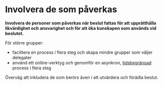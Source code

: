 # Involvera de som påverkas

<summary>
<strong>Involvera de personer som påverkas när beslut fattas för att upprätthålla likvärdighet och ansvarighet och för att 
öka kunskapen som används vid beslutet.</strong>
</summary>

För större grupper:

- facilitera en process i flera steg och skapa mindre grupper som väljer delegater
- använd ett online-verktyg och genomför en asynkron, [tidsbegränsad](section:timebox-activities) process i flera steg

Överväg att inkludera de som berörs även i att utvärdera och förädla beslut.